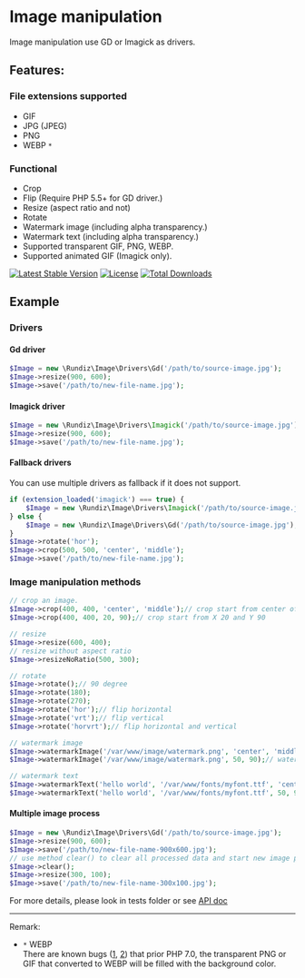 # Image manipulation

Image manipulation use GD or Imagick as drivers. 

## Features:
### File extensions supported

* GIF
* JPG (JPEG)
* PNG
* WEBP `*`

### Functional

* Crop
* Flip (Require PHP 5.5+ for GD driver.)
* Resize (aspect ratio and not)
* Rotate
* Watermark image (including alpha transparency.)
* Watermark text (including alpha transparency.)
* Supported transparent GIF, PNG, WEBP.
* Supported animated GIF (Imagick only).

[![Latest Stable Version](https://poser.pugx.org/rundiz/image/v/stable)](https://packagist.org/packages/rundiz/image)
[![License](https://poser.pugx.org/rundiz/image/license)](https://packagist.org/packages/rundiz/image)
[![Total Downloads](https://poser.pugx.org/rundiz/image/downloads)](https://packagist.org/packages/rundiz/image)

## Example
### Drivers
#### Gd driver

```php
$Image = new \Rundiz\Image\Drivers\Gd('/path/to/source-image.jpg');
$Image->resize(900, 600);
$Image->save('/path/to/new-file-name.jpg');
```
#### Imagick driver

```php
$Image = new \Rundiz\Image\Drivers\Imagick('/path/to/source-image.jpg');
$Image->resize(900, 600);
$Image->save('/path/to/new-file-name.jpg');
```

#### Fallback drivers
You can use multiple drivers as fallback if it does not support.

```php
if (extension_loaded('imagick') === true) {
    $Image = new \Rundiz\Image\Drivers\Imagick('/path/to/source-image.jpg');
} else {
    $Image = new \Rundiz\Image\Drivers\Gd('/path/to/source-image.jpg');
}
$Image->rotate('hor');
$Image->crop(500, 500, 'center', 'middle');
$Image->save('/path/to/new-file-name.jpg');
```

### Image manipulation methods
```php
// crop an image.
$Image->crop(400, 400, 'center', 'middle');// crop start from center of X and Y
$Image->crop(400, 400, 20, 90);// crop start from X 20 and Y 90

// resize
$Image->resize(600, 400);
// resize without aspect ratio
$Image->resizeNoRatio(500, 300);

// rotate
$Image->rotate();// 90 degree
$Image->rotate(180);
$Image->rotate(270);
$Image->rotate('hor');// flip horizontal
$Image->rotate('vrt');// flip vertical
$Image->rotate('horvrt');// flip horizontal and vertical

// watermark image
$Image->watermarkImage('/var/www/image/watermark.png', 'center', 'middle');
$Image->watermarkImage('/var/www/image/watermark.png', 50, 90);// watermark start from X 50 and Y 90

// watermark text
$Image->watermarkText('hello world', '/var/www/fonts/myfont.ttf', 'center', 'middle', 16);
$Image->watermarkText('hello world', '/var/www/fonts/myfont.ttf', 50, 90, 16);// watermark start from X 50 and Y 90
```

#### Multiple image process
```php
$Image = new \Rundiz\Image\Drivers\Gd('/path/to/source-image.jpg');
$Image->resize(900, 600);
$Image->save('/path/to/new-file-name-900x600.jpg');
// use method clear() to clear all processed data and start new image process with the same image source.
$Image->clear();
$Image->resize(300, 100);
$Image->save('/path/to/new-file-name-300x100.jpg');
```

For more details, please look in tests folder or see [API doc][1]

---
Remark:

* `*` WEBP<br>
    There are known bugs ([1][oldgdwebpbug], [2][oldgdwebpbug2]) that prior PHP 7.0, the transparent PNG or GIF that converted to WEBP will be filled with the background color.

[1]: http://apidocs.rundiz.com/image/
[oldgdwebpbug]: https://github.com/rosell-dk/webp-convert/issues/238#issuecomment-545928597
[oldgdwebpbug2]: https://stackoverflow.com/a/58543717/128761